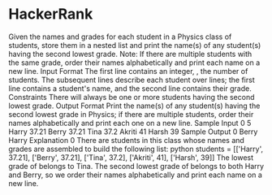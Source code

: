 # HackerRank
Given the names and grades for each student in a Physics class of  students, store them in a nested list and print the name(s) of any student(s) having the second lowest grade.  Note: If there are multiple students with the same grade, order their names alphabetically and print each name on a new line.  Input Format  The first line contains an integer, , the number of students. The  subsequent lines describe each student over  lines; the first line contains a student's name, and the second line contains their grade.  Constraints  There will always be one or more students having the second lowest grade. Output Format  Print the name(s) of any student(s) having the second lowest grade in Physics; if there are multiple students, order their names alphabetically and print each one on a new line.  Sample Input 0  5 Harry 37.21 Berry 37.21 Tina 37.2 Akriti 41 Harsh 39 Sample Output 0  Berry Harry Explanation 0  There are  students in this class whose names and grades are assembled to build the following list:  python students = [['Harry', 37.21], ['Berry', 37.21], ['Tina', 37.2], ['Akriti', 41], ['Harsh', 39]]  The lowest grade of  belongs to Tina. The second lowest grade of  belongs to both Harry and Berry, so we order their names alphabetically and print each name on a new line.
